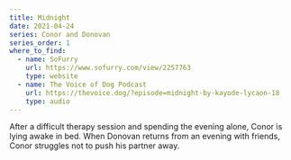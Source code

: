 ```yaml
---
title: Midnight
date: 2021-04-24
series: Conor and Donovan
series_order: 1
where_to_find:
  - name: SoFurry
    url: https://www.sofurry.com/view/2257763
    type: website
  - name: The Voice of Dog Podcast
    url: https://thevoice.dog/?episode=midnight-by-kayode-lycaon-18
    type: audio
---
```

After a difficult therapy session and spending the evening alone, Conor is lying awake in bed. When Donovan returns from an evening with friends, Conor struggles not to push his partner away.